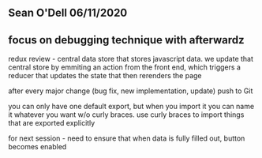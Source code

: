 ## Sean O'Dell 06/11/2020
## focus on debugging technique with afterwardz

redux review - central data store that stores javascript data. we update that central store by emmiting an action from the front end, which triggers a reducer that updates the state that then rerenders the page

after every major change (bug fix, new implementation, update) push to Git

you can only have one default export, but when you import it you can name it whatever you want w/o curly braces. use curly braces to import things that are exported explicitly

for next session - need to ensure that when data is fully  filled out, button becomes enabled